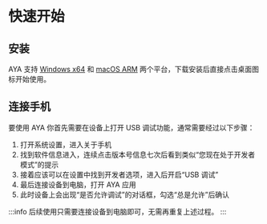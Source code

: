# 快速开始

## 安装

AYA 支持 [Windows x64](https://release.liriliri.io/AYA-0.1.0-win-x64.exe) 和 [macOS ARM](https://release.liriliri.io/AYA-0.1.0-mac-arm64.dmg) 两个平台，下载安装后直接点击桌面图标开始使用。

## 连接手机

要使用 AYA 你首先需要在设备上打开 USB 调试功能，通常需要经过以下步骤： 

1. 打开系统设置，进入关于手机
1. 找到软件信息进入，连续点击版本号信息七次后看到类似“您现在处于开发者模式”的提示
1. 接着应该可以在设置中找到开发者选项，进入后开启“USB 调试”
1. 最后连接设备到电脑，打开 AYA 应用
1. 此时设备上会出现“是否允许调试”的对话框，勾选“总是允许”后确认

:::info 后续使用只需要连接设备到电脑即可，无需再重复上述过程。
:::
